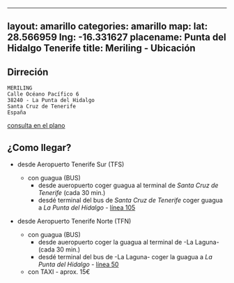 ---
layout: amarillo
categories: amarillo
map:
  lat: 28.566959
  lng: -16.331627
  placename: Punta del Hidalgo Tenerife
title: Meriling - Ubicación
----------------
Dirreción
-------------
    MERILING
    Calle Océano Pacífico 6
    38240 - La Punta del Hidalgo
    Santa Cruz de Tenerife
    España
    
[consulta en el plano](https://maps.google.es/maps/ms?msid=214651137637588069815.0004b2b9fc863d96282f6&msa=0&ll=28.566959,-16.331627&spn=0.004561,0.010568)

¿Como llegar?
-------------
- desde Aeropuerto Tenerife Sur (TFS)
    - con guagua (BUS)
        - desde aueropuerto coger guagua al terminal de *Santa Cruz de Tenerife* (cada 30 min.)
        - desdé terminal del bus de *Santa Cruz de Tenerife* coger guagua a *La Punta del Hidalgo* - [línea 105](http://www.titsa.com/index.php?accion=linea&IdLinea=105)

- desde Aeropuerto Tenerife Norte (TFN)
    - con guagua (BUS)
        - desde aueropuerto coger la guagua al terminal de -La Laguna- (cada 30 min.)
        - desdé terminal del bus de -La Laguna- coger la guagua a *La Punta del Hidalgo* - [línea 50](http://www.titsa.com/index.php?accion=linea&IdLinea=50)
    - con TAXI - aprox. 15€